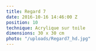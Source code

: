 ```yaml
---
title: Regard 7
date: 2016-10-16 14:46:00 Z
position: 10
technique: Acrylique sur toile
dimensions: 30 x 30 cm
photo: "/uploads/Regard7_hd.jpg"
---
```


